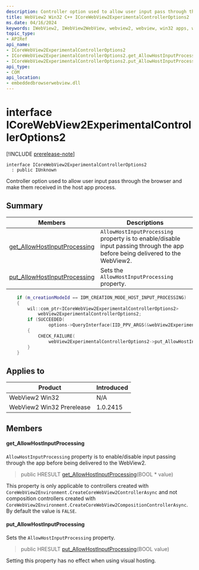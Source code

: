 ```yaml
---
description: Controller option used to allow user input pass through the browser and make them received in the host app process.
title: WebView2 Win32 C++ ICoreWebView2ExperimentalControllerOptions2
ms.date: 04/16/2024
keywords: IWebView2, IWebView2WebView, webview2, webview, win32 apps, win32, edge, ICoreWebView2, ICoreWebView2Controller, browser control, edge html, ICoreWebView2ExperimentalControllerOptions2
topic_type: 
- APIRef
api_name:
- ICoreWebView2ExperimentalControllerOptions2
- ICoreWebView2ExperimentalControllerOptions2.get_AllowHostInputProcessing
- ICoreWebView2ExperimentalControllerOptions2.put_AllowHostInputProcessing
api_type:
- COM
api_location:
- embeddedbrowserwebview.dll
---
```


# interface ICoreWebView2ExperimentalControllerOptions2

[!INCLUDE [prerelease-note](../includes/prerelease-note.md)]

```
interface ICoreWebView2ExperimentalControllerOptions2
  : public IUnknown
```

Controller option used to allow user input pass through the browser and make them received in the host app process.

## Summary

 Members                        | Descriptions
--------------------------------|---------------------------------------------
[get_AllowHostInputProcessing](#get_allowhostinputprocessing) | `AllowHostInputProcessing` property is to enable/disable input passing through the app before being delivered to the WebView2.
[put_AllowHostInputProcessing](#put_allowhostinputprocessing) | Sets the `AllowHostInputProcessing` property.

```cpp
    if (m_creationModeId == IDM_CREATION_MODE_HOST_INPUT_PROCESSING)
    {
        wil::com_ptr<ICoreWebView2ExperimentalControllerOptions2>
            webView2ExperimentalControllerOptions2;
        if (SUCCEEDED(
                options->QueryInterface(IID_PPV_ARGS(&webView2ExperimentalControllerOptions2))))
        {
            CHECK_FAILURE(
                webView2ExperimentalControllerOptions2->put_AllowHostInputProcessing(TRUE));
        }
    }
```

## Applies to

Product                         | Introduced
--------------------------------|---------------------------------------------
WebView2 Win32            |    N/A
WebView2 Win32 Prerelease |    1.0.2415

## Members

#### get_AllowHostInputProcessing

`AllowHostInputProcessing` property is to enable/disable input passing through the app before being delivered to the WebView2.

> public HRESULT [get_AllowHostInputProcessing](#get_allowhostinputprocessing)(BOOL * value)

This property is only applicable to controllers created with `CoreWebView2Environment.CreateCoreWebView2ControllerAsync` and not composition controllers created with `CoreWebView2Environment.CreateCoreWebView2CompositionControllerAsync`. By default the value is `FALSE`.

#### put_AllowHostInputProcessing

Sets the `AllowHostInputProcessing` property.

> public HRESULT [put_AllowHostInputProcessing](#put_allowhostinputprocessing)(BOOL value)

Setting this property has no effect when using visual hosting.


